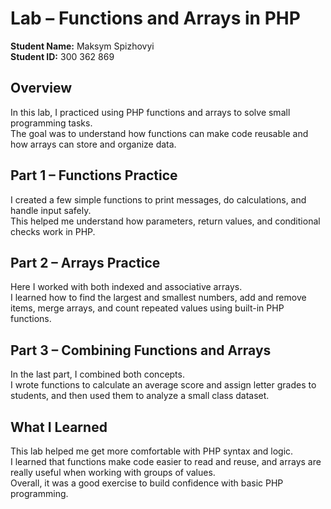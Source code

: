 # Lab – Functions and Arrays in PHP

**Student Name:** Maksym Spizhovyi  
**Student ID:** 300 362 869  

## Overview
In this lab, I practiced using PHP functions and arrays to solve small programming tasks.  
The goal was to understand how functions can make code reusable and how arrays can store and organize data.

## Part 1 – Functions Practice
I created a few simple functions to print messages, do calculations, and handle input safely.  
This helped me understand how parameters, return values, and conditional checks work in PHP.

## Part 2 – Arrays Practice
Here I worked with both indexed and associative arrays.  
I learned how to find the largest and smallest numbers, add and remove items, merge arrays, and count repeated values using built-in PHP functions.

## Part 3 – Combining Functions and Arrays
In the last part, I combined both concepts.  
I wrote functions to calculate an average score and assign letter grades to students, and then used them to analyze a small class dataset.

## What I Learned
This lab helped me get more comfortable with PHP syntax and logic.  
I learned that functions make code easier to read and reuse, and arrays are really useful when working with groups of values.  
Overall, it was a good exercise to build confidence with basic PHP programming.

